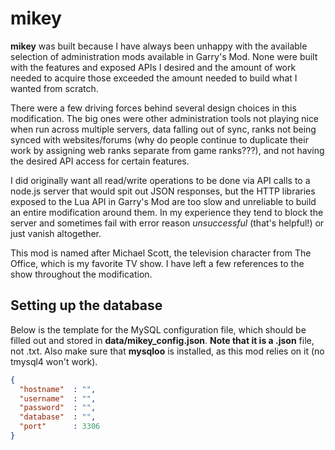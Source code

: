 # mikey
**mikey** was built because I have always been unhappy with the available selection of administration mods available in Garry's Mod. None were built with the features and exposed APIs I desired and the amount of work needed to acquire those exceeded the amount needed to build what I wanted from scratch.

There were a few driving forces behind several design choices in this modification. The big ones were other administration tools not playing nice when run across multiple servers, data falling out of sync, ranks not being synced with websites/forums (why do people continue to duplicate their work by assigning web ranks separate from game ranks???), and not having the desired API access for certain features.

I did originally want all read/write operations to be done via API calls to a node.js server that would spit out JSON responses, but the HTTP libraries exposed to the Lua API in Garry's Mod are too slow and unreliable to build an entire modification around them. In my experience they tend to block the server and sometimes fail with error reason *unsuccessful* (that's helpful!) or just vanish altogether. 

This mod is named after Michael Scott, the television character from The Office, which is my favorite TV show. I have left a few references to the show throughout the modification.

## Setting up the database
Below is the template for the MySQL configuration file, which should be filled out and stored in **data/mikey_config.json**. **Note that it is a .json** file, not .txt. Also make sure that **mysqloo** is installed, as this mod relies on it (no tmysql4 won't work).

````json
{
  "hostname"  : "",
  "username"  : "",
  "password"  : "",
  "database"  : "",
  "port"      : 3306
}
````
